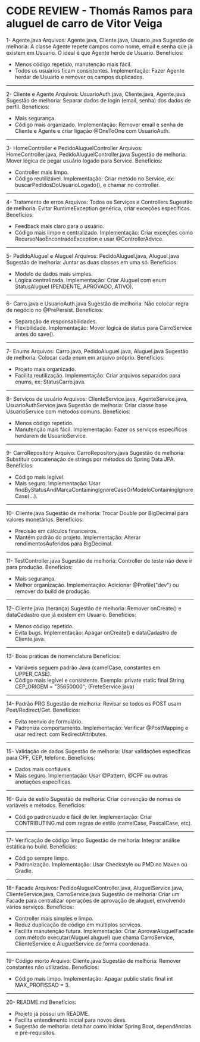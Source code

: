# CODE REVIEW - Thomás Ramos para aluguel de carro de Vitor Veiga

1- Agente.java
Arquivos: Agente.java, Cliente.java, Usuario.java
Sugestão de melhoria: A classe Agente repete campos como nome, email e senha que já existem em Usuario. O ideal é que Agente herde de Usuario.
Benefícios:
- Menos código repetido, manutenção mais fácil.
- Todos os usuários ficam consistentes.
Implementação: Fazer Agente herdar de Usuario e remover os campos duplicados.

------------------------------------------------------------------------------------------------------------------------

2- Cliente e Agente
Arquivos: UsuarioAuth.java, Cliente.java, Agente.java
Sugestão de melhoria: Separar dados de login (email, senha) dos dados de perfil.
Benefícios:
- Mais segurança.
- Código mais organizado.
Implementação: Remover email e senha de Cliente e Agente e criar ligação @OneToOne com UsuarioAuth.

------------------------------------------------------------------------------------------------------------------------

3- HomeController e PedidoAluguelController
Arquivos: HomeController.java, PedidoAluguelController.java
Sugestão de melhoria: Mover lógica de pegar usuário logado para Service.
Benefícios:
- Controller mais limpo.
- Código reutilizável.
Implementação: Criar método no Service, ex: buscarPedidosDoUsuarioLogado(), e chamar no controller.

------------------------------------------------------------------------------------------------------------------------

4- Tratamento de erros
Arquivos: Todos os Serviços e Controllers
Sugestão de melhoria: Evitar RuntimeException genérica, criar exceções específicas.
Benefícios:
- Feedback mais claro para o usuário.
- Código mais limpo e centralizado.
Implementação: Criar exceções como RecursoNaoEncontradoException e usar @ControllerAdvice.

------------------------------------------------------------------------------------------------------------------------

5- PedidoAluguel e Aluguel
Arquivos: PedidoAluguel.java, Aluguel.java
Sugestão de melhoria: Juntar as duas classes em uma só.
Benefícios:
- Modelo de dados mais simples.
- Lógica centralizada.
Implementação: Criar Aluguel com enum StatusAluguel (PENDENTE, APROVADO, ATIVO).

------------------------------------------------------------------------------------------------------------------------

6- Carro.java e UsuarioAuth.java
Sugestão de melhoria: Não colocar regra de negócio no @PrePersist.
Benefícios:
- Separação de responsabilidades.
- Flexibilidade.
Implementação: Mover lógica de status para CarroService antes do save().

------------------------------------------------------------------------------------------------------------------------

7- Enums
Arquivos: Carro.java, PedidoAluguel.java, Aluguel.java
Sugestão de melhoria: Colocar cada enum em arquivo próprio.
Benefícios:
- Projeto mais organizado.
- Facilita reutilização.
Implementação: Criar arquivos separados para enums, ex: StatusCarro.java.

------------------------------------------------------------------------------------------------------------------------

8- Serviços de usuário
Arquivos: ClienteService.java, AgenteService.java, UsuarioAuthService.java
Sugestão de melhoria: Criar classe base UsuarioService com métodos comuns.
Benefícios:
- Menos código repetido.
- Manutenção mais fácil.
Implementação: Fazer os serviços específicos herdarem de UsuarioService.

------------------------------------------------------------------------------------------------------------------------

9- CarroRepository
Arquivo: CarroRepository.java
Sugestão de melhoria: Substituir concatenação de strings por métodos do Spring Data JPA.
Benefícios:
- Código mais legível.
- Mais seguro.
Implementação: Usar findByStatusAndMarcaContainingIgnoreCaseOrModeloContainingIgnoreCase(...).

------------------------------------------------------------------------------------------------------------------------

10- Cliente.java
Sugestão de melhoria: Trocar Double por BigDecimal para valores monetários.
Benefícios:
- Precisão em cálculos financeiros.
- Mantém padrão do projeto.
Implementação: Alterar rendimentosAuferidos para BigDecimal.

------------------------------------------------------------------------------------------------------------------------

11- TestController.java
Sugestão de melhoria: Controller de teste não deve ir para produção.
Benefícios:
- Mais segurança.
- Melhor organização.
Implementação: Adicionar @Profile("dev") ou remover do build de produção.

------------------------------------------------------------------------------------------------------------------------

12- Cliente.java (herança)
Sugestão de melhoria: Remover onCreate() e dataCadastro que já existem em Usuario.
Benefícios:
- Menos código repetido.
- Evita bugs.
Implementação: Apagar onCreate() e dataCadastro de Cliente.java.

------------------------------------------------------------------------------------------------------------------------

13- Boas práticas de nomenclatura
Benefícios:
- Variáveis seguem padrão Java (camelCase, constantes em UPPER_CASE).
- Código mais legível e consistente.
Exemplo: private static final String CEP_ORIGEM = "35650000"; (FreteService.java)

------------------------------------------------------------------------------------------------------------------------

14- Padrão PRG
Sugestão de melhoria: Revisar se todos os POST usam Post/Redirect/Get.
Benefícios:
- Evita reenvio de formulário.
- Padroniza comportamento.
Implementação: Verificar @PostMapping e usar redirect: com RedirectAttributes.

------------------------------------------------------------------------------------------------------------------------

15- Validação de dados
Sugestão de melhoria: Usar validações específicas para CPF, CEP, telefone.
Benefícios:
- Dados mais confiáveis.
- Mais seguro.
Implementação: Usar @Pattern, @CPF ou outras anotações específicas.

------------------------------------------------------------------------------------------------------------------------

16- Guia de estilo
Sugestão de melhoria: Criar convenção de nomes de variáveis e métodos.
Benefícios:
- Código padronizado e fácil de ler.
Implementação: Criar CONTRIBUTING.md com regras de estilo (camelCase, PascalCase, etc).

------------------------------------------------------------------------------------------------------------------------

17- Verificação de código limpo
Sugestão de melhoria: Integrar análise estática no build.
Benefícios:
- Código sempre limpo.
- Padronização.
Implementação: Usar Checkstyle ou PMD no Maven ou Gradle.

------------------------------------------------------------------------------------------------------------------------

18- Facade
Arquivos: PedidoAluguelController.java, AluguelService.java, ClienteService.java, CarroService.java
Sugestão de melhoria: Criar um Facade para centralizar operações de aprovação de aluguel, envolvendo vários serviços.
Benefícios:
- Controller mais simples e limpo.
- Reduz duplicação de código em múltiplos serviços.
- Facilita manutenção futura.
Implementação: Criar AprovarAluguelFacade com método executar(Aluguel aluguel) que chama CarroService, ClienteService e AluguelService de forma coordenada.

------------------------------------------------------------------------------------------------------------------------

19- Código morto
Arquivo: Cliente.java
Sugestão de melhoria: Remover constantes não utilizadas.
Benefícios:
- Código mais limpo.
Implementação: Apagar public static final int MAX_PROFISSAO = 3.

------------------------------------------------------------------------------------------------------------------------

20- README.md
Benefícios:
- Projeto já possui um README.
- Facilita entendimento inicial para novos devs.
- Sugestão de melhoria: detalhar como iniciar Spring Boot, dependências e pré-requisitos.
